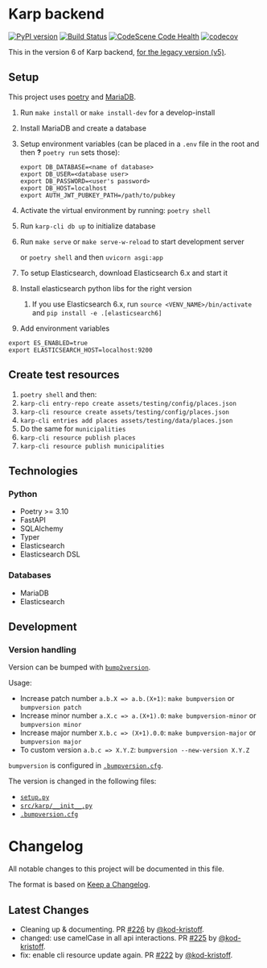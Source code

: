 # Karp backend

[![PyPI version](https://badge.fury.io/py/karp-backend.svg)](https://badge.fury.io/py/karp-backend)
[![Build Status](https://github.com/spraakbanken/karp-backend/workflows/Build/badge.svg)](https://github.com/spraakbanken/karp-backend/actions)
[![CodeScene Code Health](https://codescene.io/projects/24151/status-badges/code-health)](https://codescene.io/projects/24151)
[![codecov](https://codecov.io/gh/spraakbanken/karp-backend/branch/main/graph/badge.svg?token=iwTQnHKOpm)](https://codecov.io/gh/spraakbanken/karp-backend)

This in the version 6 of Karp backend, [for the legacy version (v5)](https://github.com/spraakbanken/karp-backend-v5).

## Setup

This project uses [poetry](https://python-poetry.org) and
[MariaDB](https://mariadb.org/).

1. Run `make install` or `make install-dev` for a develop-install
2. Install MariaDB and create a database
3. Setup environment variables (can be placed in a `.env` file in the root and then **?** `poetry run` sets those):
   ```
   export DB_DATABASE=<name of database>
   export DB_USER=<database user>
   export DB_PASSWORD=<user's password>
   export DB_HOST=localhost
   export AUTH_JWT_PUBKEY_PATH=/path/to/pubkey
   ```
4. Activate the virtual environment by running: `poetry shell`
5. Run `karp-cli db up` to initialize database
6. Run `make serve` or `make serve-w-reload` to start development server

   or `poetry shell` and then `uvicorn asgi:app`

7. To setup Elasticsearch, download Elasticsearch 6.x and start it
8. Install elasticsearch python libs for the right version
   1. If you use Elasticsearch 6.x, run `source <VENV_NAME>/bin/activate` and `pip install -e .[elasticsearch6]`
9. Add environment variables

```
export ES_ENABLED=true
export ELASTICSEARCH_HOST=localhost:9200
```

## Create test resources

1. `poetry shell` and then:
2. `karp-cli entry-repo create assets/testing/config/places.json`
3. `karp-cli resource create assets/testing/config/places.json`
4. `karp-cli entries add places assets/testing/data/places.json`
5. Do the same for `municipalities`
6. `karp-cli resource publish places`
7. `karp-cli resource publish municipalities`

## Technologies

### Python

- Poetry >= 3.10
- FastAPI
- SQLAlchemy
- Typer
- Elasticsearch
- Elasticsearch DSL

### Databases

- MariaDB
- Elasticsearch

## Development

### Version handling

Version can be bumped with [`bump2version`](https://pypi.org/project/bump2version/).

Usage:

- Increase patch number `a.b.X => a.b.(X+1)`: `make bumpversion` or `bumpversion patch`
- Increase minor number `a.X.c => a.(X+1).0`: `make bumpversion-minor` or `bumpversion minor`
- Increase major number `X.b.c => (X+1).0.0`: `make bumpversion-major` or `bumpversion major`
- To custom version `a.b.c => X.Y.Z`: `bumpversion --new-version X.Y.Z`

`bumpversion` is configured in [`.bumpversion.cfg`](karp-backend/.bumpversion.cfg).

The version is changed in the following files:

- [`setup.py`](setup.py)
- [`src/karp/__init__.py`](src/karp/__init__.py)
- [`.bumpversion.cfg`](.bumpversion.cfg)

# Changelog

All notable changes to this project will be documented in this file.

The format is based on [Keep a Changelog](https://keepachangelog.com/en/1.0.0/).

## Latest Changes

* Cleaning up & documenting. PR [#226](https://github.com/spraakbanken/karp-backend/pull/226) by [@kod-kristoff](https://github.com/kod-kristoff).
* changed: use camelCase in all api interactions. PR [#225](https://github.com/spraakbanken/karp-backend/pull/225) by [@kod-kristoff](https://github.com/kod-kristoff).
* fix: enable cli resource update again. PR [#222](https://github.com/spraakbanken/karp-backend/pull/222) by [@kod-kristoff](https://github.com/kod-kristoff).
